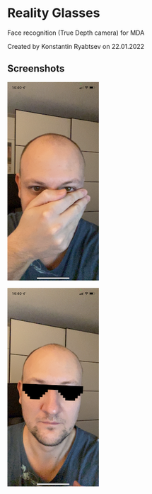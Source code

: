 # Reality Glasses
Face recognition (True Depth camera) for MDA

Created by Konstantin Ryabtsev on 22.01.2022

## Screenshots

![Screenshot1](https://github.com/Konstantin-Ryabtsev/Reality-Glasses/blob/main/Reality%20Glasses/Screenshots/Screenshot01.PNG?raw=true)

![Screenshot2](https://github.com/Konstantin-Ryabtsev/Reality-Glasses/blob/main/Reality%20Glasses/Screenshots/Screenshot02.PNG?raw=true)
